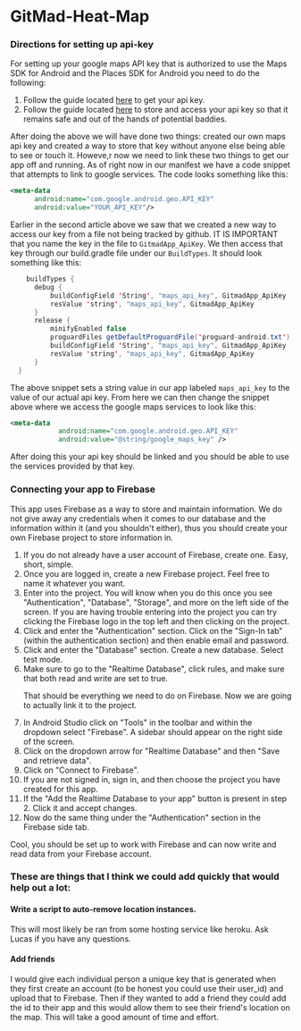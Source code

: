 # GitMad-Heat-Map

<h3>Directions for setting up api-key</h3>
  <p>For setting up your google maps API key that is authorized to use the Maps SDK for Android and the Places SDK for Android you need to do the following:</p>
  <ol>
    <li>Follow the guide located <a href="https://developers.google.com/maps/documentation/android-sdk/signup">here</a> to get your api key.</li>
    <li>Follow the guide located <a href="https://medium.com/code-better/hiding-api-keys-from-your-android-repository-b23f5598b906">here</a> to store and access your api key so that it remains safe and out of the hands of potential baddies.</li>
  </ol>
  <p>After doing the above we will have done two things: created our own maps api key and created a way to store that key without anyone else being able to see or touch it. Howeve,r now we need to link these two things to get our app off and running.
  As of right now in our manifest we have a code snippet that attempts to link to google services. The code looks something like this:
  
  ```xml
  <meta-data
        android:name="com.google.android.geo.API_KEY"
        android:value="YOUR_API_KEY"/>
  ```
  Earlier in the second article above we saw that we created a new way to access our key from a file not being tracked by github. IT IS IMPORTANT that you name the key in the file to `GitmadApp_ApiKey`. We then access that key through our build.gradle file under our `BuildTypes`. It should look something like this:
  
  ```java
      buildTypes {
        debug {
            buildConfigField 'String', "maps_api_key", GitmadApp_ApiKey
            resValue 'string', "maps_api_key", GitmadApp_ApiKey
        }
        release {
            minifyEnabled false
            proguardFiles getDefaultProguardFile('proguard-android.txt'), 'proguard-rules.pro'
            buildConfigField 'String', "maps_api_key", GitmadApp_ApiKey
            resValue 'string', "maps_api_key", GitmadApp_ApiKey
        }
    }
```
The above snippet sets a string value in our app labeled `maps_api_key` to the value of our actual api key. From here we can then change the snippet above where we access the google maps services to look like this:
  
```xml
<meta-data
            android:name="com.google.android.geo.API_KEY"
            android:value="@string/google_maps_key" />
```

After doing this your api key should be linked and you should be able to use the services provided by that key.
  
<div>
  <h3>Connecting your app to Firebase</h3>
  <p>This app uses Firebase as a way to store and maintain information. We do not give away any credentials when it comes to our database and the information within it (and you shouldn't either), thus you should create your own Firebase project to store information in.</p>
  <ol>
    <li>If you do not already have a user account of Firebase, create one. Easy, short, simple.</li>
    <li>Once you are logged in, create a new Firebase project. Feel free to name it whatever you want.</li>
    <li>Enter into the project. You will know when you do this once you see "Authentication", "Database", "Storage", and more on the left side of the screen. If you are having trouble entering into the project you can try clicking the Firebase logo in the top left and then clicking on the project.</li>
    <li>Click and enter the "Authentication" section. Click on the "Sign-In tab" (within the authentication section) and then enable email and password.</li>
    <li>Click and enter the "Database" section. Create a new database. Select test mode.</li>
    <li>Make sure to go to the "Realtime Database", click rules, and make sure that both read and write are set to true.</li>
    <p>That should be everything we need to do on Firebase. Now we are going to actually link it to the project.</p>
    <li>In Android Studio click on "Tools" in the toolbar and within the dropdown select "Firebase". A sidebar should appear on the right side of the screen.</li>
    <li>Click on the dropdown arrow for "Realtime Database" and then "Save and retrieve data".</li>
    <li>Click on "Connect to Firebase".</li>
    <li>If you are not signed in, sign in, and then choose the project you have created for this app.</li>
    <li>If the "Add the Realtime Database to your app" button is present in step 2. Click it and accept changes.</li>
    <li>Now do the same thing under the "Authentication" section in the Firebase side tab.</li>
  </ol>
  <p>Cool, you should be set up to work with Firebase and can now write and read data from your Firebase account.</p>
</div>
  
<div>
  <h3>These are things that I think we could add quickly that would help out a lot:</h3>
   <div>
    <h4>Write a script to auto-remove location instances.</h4>
    <p>This will most likely be ran from some hosting service like heroku. Ask Lucas if you have any questions.</p>
  </div>
  <div>
    <h4>Add friends</h4>
    <p>I would give each individual person a unique key that is generated when they first create an account (to be honest you could use their user_id) and upload that to Firebase. Then if they wanted to add a friend they could add the id to their app and this would allow them to see their friend's location on the map. This will take a good amount of time and effort.</p>
</div>
 
